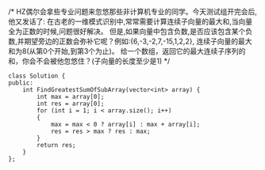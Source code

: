 /*
HZ偶尔会拿些专业问题来忽悠那些非计算机专业的同学。今天测试组开完会后,他又发话了:
在古老的一维模式识别中,常常需要计算连续子向量的最大和,当向量全为正数的时候,问题很好解决。
但是,如果向量中包含负数,是否应该包含某个负数,并期望旁边的正数会弥补它呢？例如:{6,-3,-2,7,-15,1,2,2},
连续子向量的最大和为8(从第0个开始,到第3个为止)。
给一个数组，返回它的最大连续子序列的和，你会不会被他忽悠住？(子向量的长度至少是1)
*/

``` 
class Solution {
public:
    int FindGreatestSumOfSubArray(vector<int> array) {
        int max = array[0];
        int res = array[0];
        for (int i = 1; i < array.size(); i++)
        {
            max = max < 0 ? array[i] : max + array[i];
            res = res > max ? res : max;
        }
        return res;
    }
};
```

